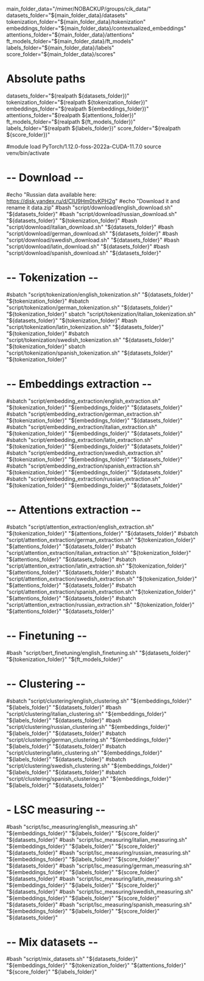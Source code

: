 main_folder_data="/mimer/NOBACKUP/groups/cik_data/"
datasets_folder="${main_folder_data}/datasets"
tokenization_folder="${main_folder_data}/tokenization"
embeddings_folder="${main_folder_data}/contextualized_embeddings"
attentions_folder="${main_folder_data}/attentions"
ft_models_folder="${main_folder_data}/ft_models"
labels_folder="${main_folder_data}/labels"
score_folder="${main_folder_data}/scores"

# Absolute paths
datasets_folder="$(realpath ${datasets_folder})"
tokenization_folder="$(realpath ${tokenization_folder})"
embeddings_folder="$(realpath ${embeddings_folder})"
attentions_folder="$(realpath ${attentions_folder})"
ft_models_folder="$(realpath ${ft_models_folder})"
labels_folder="$(realpath ${labels_folder})"
score_folder="$(realpath ${score_folder})"

#module load PyTorch/1.12.0-foss-2022a-CUDA-11.7.0
source venv/bin/activate

# -- Download --
#echo "Russian data available here: https://disk.yandex.ru/d/CIU9Hm0tvKPH2g"
#echo "Download it and rename it data.zip"
#bash "script/download/english_download.sh" "${datasets_folder}"
#bash "script/download/russian_download.sh" "${datasets_folder}" "${tokenization_folder}"
#bash "script/download/italian_download.sh" "${datasets_folder}"
#bash "script/download/german_download.sh" "${datasets_folder}"
#bash "script/download/swedish_download.sh" "${datasets_folder}"
#bash "script/download/latin_download.sh" "${datasets_folder}"
#bash "script/download/spanish_download.sh" "${datasets_folder}"

# -- Tokenization --
#sbatch "script/tokenization/english_tokenization.sh" "${datasets_folder}" "${tokenization_folder}"
#sbatch "script/tokenization/german_tokenization.sh" "${datasets_folder}" "${tokenization_folder}"
sbatch "script/tokenization/italian_tokenization.sh" "${datasets_folder}" "${tokenization_folder}"
#bash "script/tokenization/latin_tokenization.sh" "${datasets_folder}" "${tokenization_folder}"
#sbatch "script/tokenization/swedish_tokenization.sh" "${datasets_folder}" "${tokenization_folder}"
sbatch "script/tokenization/spanish_tokenization.sh" "${datasets_folder}" "${tokenization_folder}"

# -- Embeddings extraction --
#sbatch "script/embedding_extraction/english_extraction.sh" "${tokenization_folder}" "${embeddings_folder}" "${datasets_folder}"
#sbatch "script/embedding_extraction/german_extraction.sh" "${tokenization_folder}" "${embeddings_folder}" "${datasets_folder}"
#sbatch "script/embedding_extraction/italian_extraction.sh" "${tokenization_folder}" "${embeddings_folder}" "${datasets_folder}"
#sbatch "script/embedding_extraction/latin_extraction.sh" "${tokenization_folder}" "${embeddings_folder}" "${datasets_folder}"
#sbatch "script/embedding_extraction/swedish_extraction.sh" "${tokenization_folder}" "${embeddings_folder}" "${datasets_folder}"
#sbatch "script/embedding_extraction/spanish_extraction.sh" "${tokenization_folder}" "${embeddings_folder}" "${datasets_folder}"
#sbatch "script/embedding_extraction/russian_extraction.sh" "${tokenization_folder}" "${embeddings_folder}" "${datasets_folder}"

# -- Attentions extraction --
#sbatch "script/attention_extraction/english_extraction.sh" "${tokenization_folder}" "${attentions_folder}" "${datasets_folder}"
#sbatch "script/attention_extraction/german_extraction.sh" "${tokenization_folder}" "${attentions_folder}" "${datasets_folder}"
#sbatch "script/attention_extraction/italian_extraction.sh" "${tokenization_folder}" "${attentions_folder}" "${datasets_folder}"
#sbatch "script/attention_extraction/latin_extraction.sh" "${tokenization_folder}" "${attentions_folder}" "${datasets_folder}"
#sbatch "script/attention_extraction/swedish_extraction.sh" "${tokenization_folder}" "${attentions_folder}" "${datasets_folder}"
#sbatch "script/attention_extraction/spanish_extraction.sh" "${tokenization_folder}" "${attentions_folder}" "${datasets_folder}"
#sbatch "script/attention_extraction/russian_extraction.sh" "${tokenization_folder}" "${attentions_folder}" "${datasets_folder}"

# -- Finetuning --
#bash "script/bert_finetuning/english_finetuning.sh" "${datasets_folder}" "${tokenization_folder}" "${ft_models_folder}"

# -- Clustering --
#sbatch "script/clustering/english_clustering.sh" "${embeddings_folder}" "${labels_folder}" "${datasets_folder}"
#bash "script/clustering/italian_clustering.sh" "${embeddings_folder}" "${labels_folder}" "${datasets_folder}"
#bash "script/clustering/russian_clustering.sh" "${embeddings_folder}" "${labels_folder}" "${datasets_folder}"
#sbatch "script/clustering/german_clustering.sh" "${embeddings_folder}" "${labels_folder}" "${datasets_folder}"
#sbatch "script/clustering/latin_clustering.sh" "${embeddings_folder}" "${labels_folder}" "${datasets_folder}"
#sbatch "script/clustering/swedish_clustering.sh" "${embeddings_folder}" "${labels_folder}" "${datasets_folder}"
#sbatch "script/clustering/spanish_clustering.sh" "${embeddings_folder}" "${labels_folder}" "${datasets_folder}"

# - LSC measuring --
#bash "script/lsc_measuring/english_measuring.sh" "${embeddings_folder}" "${labels_folder}" "${score_folder}" "${datasets_folder}"
#bash "script/lsc_measuring/italian_measuring.sh" "${embeddings_folder}" "${labels_folder}" "${score_folder}" "${datasets_folder}"
#bash "script/lsc_measuring/russian_measuring.sh" "${embeddings_folder}" "${labels_folder}" "${score_folder}" "${datasets_folder}"
#bash "script/lsc_measuring/german_measuring.sh" "${embeddings_folder}" "${labels_folder}" "${score_folder}" "${datasets_folder}"
#bash "script/lsc_measuring/latin_measuring.sh" "${embeddings_folder}" "${labels_folder}" "${score_folder}" "${datasets_folder}"
#bash "script/lsc_measuring/swedish_measuring.sh" "${embeddings_folder}" "${labels_folder}" "${score_folder}" "${datasets_folder}"
#bash "script/lsc_measuring/spanish_measuring.sh" "${embeddings_folder}" "${labels_folder}" "${score_folder}" "${datasets_folder}"

# -- Mix datasets --
#bash "script/mix_datasets.sh" "${datasets_folder}" "${embeddings_folder}" "${tokenization_folder}" "${attentions_folder}" "${score_folder}" "${labels_folder}"